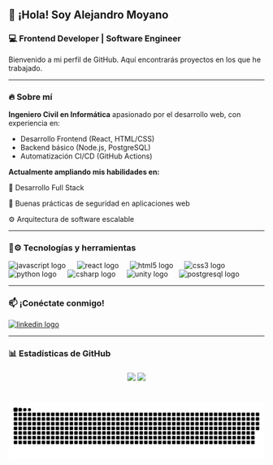 ## 👋 ¡Hola! Soy Alejandro Moyano

### 💻 Frontend Developer | Software Engineer

Bienvenido a mi perfil de GitHub. Aquí encontrarás proyectos en los que he trabajado.

---

### 🔥 Sobre mí

**Ingeniero Civil en Informática** apasionado por el desarrollo web, con experiencia en:

- Desarrollo Frontend (React, HTML/CSS)
- Backend básico (Node.js, PostgreSQL)
- Automatización CI/CD (GitHub Actions)

**Actualmente ampliando mis habilidades en:**

🚀 Desarrollo Full Stack

🔐 Buenas prácticas de seguridad en aplicaciones web

⚙️ Arquitectura de software escalable

---
### 🚀⚙️ Tecnologías y herramientas


<div align="left">
  <img src="https://cdn.jsdelivr.net/gh/devicons/devicon/icons/javascript/javascript-original.svg" height="42" alt="javascript logo"  />
  <img width="14" />
  <img src="https://cdn.jsdelivr.net/gh/devicons/devicon/icons/react/react-original-wordmark.svg" height="42" alt="react logo"  />
  <img width="14" />
  <img src="https://cdn.jsdelivr.net/gh/devicons/devicon/icons/html5/html5-original.svg" height="42" alt="html5 logo"  />
  <img width="14" />
  <img src="https://cdn.jsdelivr.net/gh/devicons/devicon/icons/css3/css3-original.svg" height="42" alt="css3 logo"  />
  <img width="14" />
  <img src="https://cdn.jsdelivr.net/gh/devicons/devicon/icons/python/python-original-wordmark.svg" height="42" alt="python logo"  />
  <img width="14" />
  <img src="https://cdn.jsdelivr.net/gh/devicons/devicon/icons/csharp/csharp-original.svg" height="42" alt="csharp logo"  />
  <img width="14" />
  <img src="https://cdn.jsdelivr.net/gh/devicons/devicon/icons/unity/unity-original.svg" height="42" alt="unity logo"  />
  <img width="14" />
  <img src="https://cdn.jsdelivr.net/gh/devicons/devicon/icons/postgresql/postgresql-original.svg" height="42" alt="postgresql logo"  />
</div>

---

### 📫 ¡Conéctate conmigo!



<div align="left">
  <a href="https://www.linkedin.com/in/alejandromoyanomejias/" target="_blank">
    <img src="https://img.shields.io/static/v1?message=LinkedIn&logo=linkedin&label=&color=1568BB&logoColor=white&labelColor=&style=flat" height="32" alt="linkedin logo"  />
  </a>
</div>

---
### 📊 Estadísticas de GitHub

###

<div align="center">
  <img height = "150em" src = "https://github-readme-stats.vercel.app/api?username=alejandromoyanom&show_icons=true&theme=radical&include_all_commits=true&count_private=true" />
   <img height = "150em" src = "https://github-readme-stats.vercel.app/api/top-langs/?username=alejandromoyanom&layout=compact&langs_count=16&theme=radical" />
</div>

###

<br clear="both">

<picture>
  <source media="(prefers-color-scheme: dark)" srcset="https://raw.githubusercontent.com/alejandromoyanom/alejandromoyanom/output/github-snake-dark.svg" />
  <source media="(prefers-color-scheme: light)" srcset="https://raw.githubusercontent.com/alejandromoyanom/alejandromoyanom/output/github-snake.svg" />
  <img alt="github-snake" src="https://raw.githubusercontent.com/alejandromoyanom/alejandromoyanom/output/github-snake.svg" />
</picture>

###
